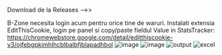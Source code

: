 Download de la Releases -->>

B-Zone necesita login acum pentru orice tine de waruri. 
Instalati extensia EditThisCookie, login pe panel si copy/paste fieldul Value in StatsTracker: https://chromewebstore.google.com/detail/editthiscookie-v3/ojfebgpkimhlhcblbalbfjblapadhbol
![image](https://github.com/user-attachments/assets/3384b04b-1577-49b0-9161-da165dd806cd)
![image](https://github.com/user-attachments/assets/c1a65e95-35dc-4a3c-9ac4-9893d6739b16)
![output](https://github.com/BeyondOwn/Stats-Tracker/assets/47278131/5ecc01de-be49-49aa-b519-0fa577f86403)
![excel](https://github.com/BeyondOwn/Stats-Tracker/assets/47278131/4ee29249-eca0-468b-8377-7dfbf309d5de)
